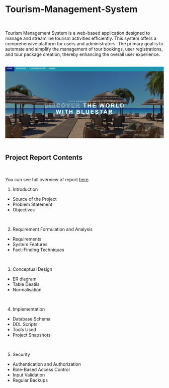 # Tourism-Management-System
<br />

Tourism Management System is a web-based application designed to manage and streamline tourism activities efficiently. This system offers a comprehensive platform for users and administrators. The primary goal is to automate and simplify the management of tour bookings, user registrations, and tour package creation, thereby enhancing the overall user experience. 
<br /><br />

![Home Page](pics/1.png)
<br /><br />

## Project Report Contents
<br />

You can see full overview of report [here](/Report.pdf).
<br />

1. Introduction
  * Source of the Project
  * Problem Statement
  * Objectives
<br />

2. Requirement Formulation and Analysis
  * Requirements
  * System Features
  * Fact-Finding Techniques
<br />

3. Conceptual Design
  * ER diagram
  * Table Deatils
  * Normalisation
<br />

4. Implementation
  * Database Schema
  * DDL Scripts
  * Tools Used
  * Project Snapshots
<br />

5. Security
  * Authentication and Authorization
  * Role-Based Access Control
  * Input Validation
  * Regular Backups
<br /><br />
